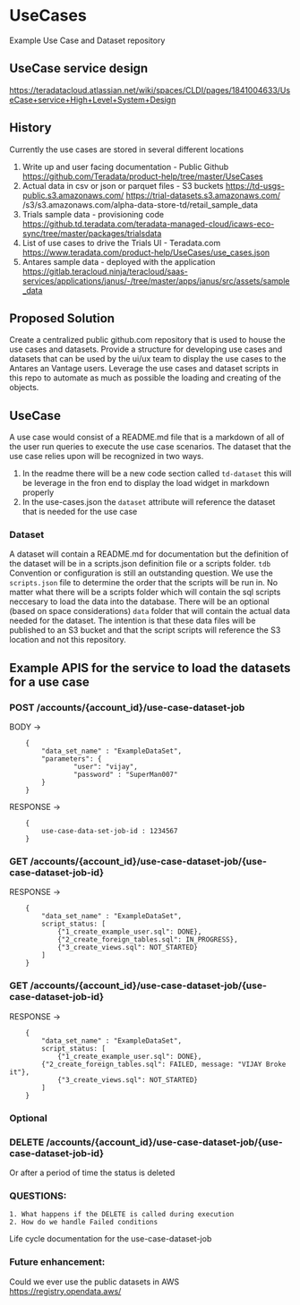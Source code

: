 # UseCases
Example Use Case and Dataset repository

## UseCase service design
https://teradatacloud.atlassian.net/wiki/spaces/CLDI/pages/1841004633/UseCase+service+High+Level+System+Design

## History  
Currently the use cases are stored in several different locations
1. Write up and user facing documentation - Public Github
    https://github.com/Teradata/product-help/tree/master/UseCases
2. Actual data in csv or json or parquet files - S3 buckets
    https://td-usgs-public.s3.amazonaws.com/
    https://trial-datasets.s3.amazonaws.com/
    /s3/s3.amazonaws.com/alpha-data-store-td/retail_sample_data
3. Trials sample data - provisioning code 
    https://github.td.teradata.com/teradata-managed-cloud/icaws-eco-sync/tree/master/packages/trialsdata
4. List of use cases to drive the Trials UI - Teradata.com
    https://www.teradata.com/product-help/UseCases/use_cases.json
5. Antares sample data - deployed with the application
    https://gitlab.teracloud.ninja/teracloud/saas-services/applications/janus/-/tree/master/apps/janus/src/assets/sample_data

## Proposed Solution    
Create a centralized public github.com repository that is used to house the use cases and datasets.
Provide a structure for developing use cases and datasets that can be used by the ui/ux team to display the
use cases to the Antares an Vantage users.
Leverage the use cases and dataset scripts in this repo to automate as much as possible the loading and
creating of the objects.

## UseCase
A use case would consist of a README.md file that is a markdown of all of the user run queries to execute the
use case scenarios. The dataset that the use case relies upon will be recognized in two ways.
1. In the readme there will be a new code section called `td-dataset` this will be leverage in the fron end to
display the load widget in markdown properly
2. In the use-cases.json the `dataset` attribute will reference the dataset that is needed for the use case


### Dataset
A dataset will contain a README.md for documentation but the definition of the dataset will be in a scripts.json
definition file or a scripts folder. `tdb` Convention or configuration is still an outstanding question.
We use the `scripts.json` file to determine the order that the scripts will be run in.
No matter what there will be a scripts folder which will contain the sql scripts neccesary to load the data into the database. There will be an optional (based on space considerations) `data` folder that will contain the actual data needed for the dataset. The intention is that these data files will be published to an S3 bucket and that the script scripts will reference the S3 location and not this repository.



## Example APIS for the service to load the datasets for a use case
### POST /accounts/{account_id}/use-case-dataset-job
BODY ->
```  
    {
        "data_set_name" : "ExampleDataSet",
        "parameters": {
                "user": "vijay",
                "password" : "SuperMan007"
        }
    }
```
RESPONSE ->
``` 
    {
        use-case-data-set-job-id : 1234567
    }
```
### GET /accounts/{account_id}/use-case-dataset-job/{use-case-dataset-job-id}
RESPONSE ->
```    
    {
        "data_set_name" : "ExampleDataSet",
        script_status: [
            {"1_create_example_user.sql": DONE},
            {"2_create_foreign_tables.sql": IN_PROGRESS},
            {"3_create_views.sql": NOT_STARTED}
        ]
    }
```
### GET /accounts/{account_id}/use-case-dataset-job/{use-case-dataset-job-id}
RESPONSE ->
```    
    {
        "data_set_name" : "ExampleDataSet",
        script_status: [
            {"1_create_example_user.sql": DONE},
        {"2_create_foreign_tables.sql": FAILED, message: "VIJAY Broke it"},
            {"3_create_views.sql": NOT_STARTED}
        ]
    }
```
### Optional
### DELETE /accounts/{account_id}/use-case-dataset-job/{use-case-dataset-job-id}

Or after a period of time the status is deleted
### QUESTIONS:
    1. What happens if the DELETE is called during execution
    2. How do we handle Failed conditions

Life cycle documentation for the use-case-dataset-job

### Future enhancement:
Could we ever use the public datasets in AWS
https://registry.opendata.aws/







